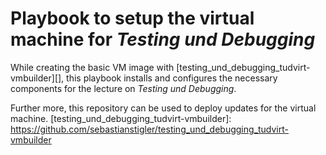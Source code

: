 # Playbook to setup the virtual machine for *Testing und Debugging*

While creating the basic VM image with
[testing_und_debugging_tudvirt-vmbuilder][], this playbook installs and
configures the necessary components for the lecture on *Testing und Debugging*.

Further more, this repository can be used to deploy updates for the virtual
machine.
[testing_und_debugging_tudvirt-vmbuilder]: https://github.com/sebastianstigler/testing_und_debugging_tudvirt-vmbuilder
